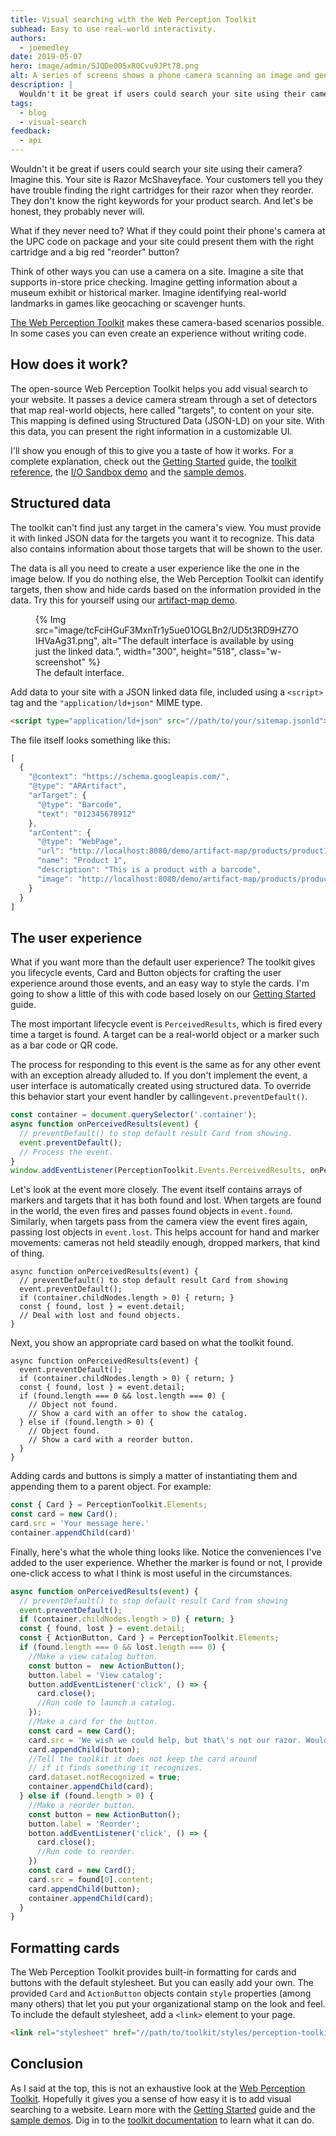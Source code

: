 ```yaml
---
title: Visual searching with the Web Perception Toolkit
subhead: Easy to use real-world interactivity.
authors:
  - joemedley
date: 2019-05-07
hero: image/admin/SJQDe005xR0Cvu9JPt78.png
alt: A series of screens shows a phone camera scanning an image and generating a link.
description: |
  Wouldn't it be great if users could search your site using their camera?
tags:
  - blog
  - visual-search
feedback:
  - api
---
```

Wouldn't it be great if users could search your site using their camera? Imagine
this. Your site is Razor McShaveyface. Your customers tell you they have trouble
finding the right cartridges for their razor when they reorder. They don't know
the right keywords for your product search. And let's be honest, they probably
never will.

What if they never need to? What if they could point their phone's camera at the
UPC code on package and your site could present them with the right cartridge
and a big red "reorder" button?

Think of other ways you can use a camera on a site. Imagine a site that
supports in-store price checking. Imagine getting information about a museum
exhibit or historical marker. Imagine identifying real-world landmarks in games
like geocaching or scavenger hunts.

[The Web Perception Toolkit](https://github.com/GoogleChromeLabs/perception-toolkit)
makes these camera-based scenarios possible. In some cases you can even create
an experience without writing code.

## How does it work?

The open-source Web Perception Toolkit helps you add visual search to your
website. It passes a device camera stream through a set of detectors that map
real-world objects, here called "targets", to content on your site. This mapping is defined
using Structured Data (JSON-LD) on your site. With this data, you can present the right information in a customizable
UI.

I'll show you enough of this to give you a taste of how it works. For a complete
explanation, check out the [Getting
Started](https://perceptiontoolkit.dev/getting-started/) guide, the [toolkit
reference](https://perceptiontoolkit.dev/documentation/), the [I/O Sandbox demo](https://io.perceptiontoolkit.dev/) and the [sample demos](https://github.com/GoogleChromeLabs/perception-toolkit/tree/master/demo).

## Structured data

The toolkit can't find just any target in the camera's view. You must provide it
with linked JSON data for the targets you want it to recognize. This data also
contains information about those targets that will be shown to the user.

The data is all you need to create a user experience like the one in the image
below. If you do nothing else, the Web Perception Toolkit can identify targets,
then show and hide cards based on the information provided in the data. Try this
for yourself using our [artifact-map
demo](https://github.com/GoogleChromeLabs/perception-toolkit/tree/master/demo/artifact-map).

<figure class="w-figure">
  {% Img src="image/tcFciHGuF3MxnTr1y5ue01OGLBn2/UD5t3RD9HZ7OIHVaAg31.png", alt="The default interface is available by using just the linked data.", width="300", height="518", class="w-screenshot" %}
  <figcaption class="w-figcaption w-figcaption--center">
    The default interface.
  </figcaption>
</figure>

Add data to your site with a JSON linked data file, included using a `<script>`
tag and the `"application/ld+json"` MIME type.

```html
<script type="application/ld+json" src="//path/to/your/sitemap.jsonld">
```

The file itself looks something like this:

```js
[
  {
    "@context": "https://schema.googleapis.com/",
    "@type": "ARArtifact",
    "arTarget": {
      "@type": "Barcode",
      "text": "012345678912"
    },
    "arContent": {
      "@type": "WebPage",
      "url": "http://localhost:8080/demo/artifact-map/products/product1.html",
      "name": "Product 1",
      "description": "This is a product with a barcode",
      "image": "http://localhost:8080/demo/artifact-map/products/product1.png"
    }
  }
]
```

## The user experience

What if you want more than the default user experience? The toolkit gives you
lifecycle events, Card and Button objects for crafting the user experience
around those events, and an easy way to style the cards. I'm going to show a
little of this with code based losely on our [Getting
Started](https://perceptiontoolkit.dev/getting-started/) guide.

The most important lifecycle event is `PerceivedResults`, which is fired every
time a target is found. A target can be a real-world object or a marker such as
a bar code or QR code.

The process for responding to this event is the same as for any other event with
an exception already alluded to. If you don't implement the event, a user
interface is automatically created using structured data. To override this
behavior start your event handler by calling`event.preventDefault()`.

```js
const container = document.querySelector('.container');
async function onPerceivedResults(event) {
  // preventDefault() to stop default result Card from showing.
  event.preventDefault();
  // Process the event.
}
window.addEventListener(PerceptionToolkit.Events.PerceivedResults, onPerceivedResults);
```

Let's look at the event more closely. The event itself contains arrays of
markers and targets that it has both found and lost. When targets are found in
the world, the even fires and passes found objects in `event.found`. Similarly,
when targets pass from the camera view the event fires again, passing lost
objects in `event.lost`. This helps account for hand and marker movements:
cameras not held steadily enough, dropped markers, that kind of thing.

```js/4
async function onPerceivedResults(event) {
  // preventDefault() to stop default result Card from showing
  event.preventDefault();
  if (container.childNodes.length > 0) { return; }
  const { found, lost } = event.detail;
  // Deal with lost and found objects.
}
```

Next, you show an appropriate card based on what the toolkit found.

```js/4-10
async function onPerceivedResults(event) {
  event.preventDefault();
  if (container.childNodes.length > 0) { return; }
  const { found, lost } = event.detail;
  if (found.length === 0 && lost.length === 0) {
    // Object not found.
    // Show a card with an offer to show the catalog.
  } else if (found.length > 0) {
    // Object found.
    // Show a card with a reorder button.
  }
}
```

Adding cards and buttons is simply a matter of instantiating them and appending
them to a parent object. For example:

```js
const { Card } = PerceptionToolkit.Elements;
const card = new Card();
card.src = 'Your message here.'
container.appendChild(card)'
```

Finally, here's what the whole thing looks like. Notice the conveniences I've
added to the user experience. Whether the marker is found or not, I provide
one-click access to what I think is most useful in the circumstances.

```js
async function onPerceivedResults(event) {
  // preventDefault() to stop default result Card from showing
  event.preventDefault();
  if (container.childNodes.length > 0) { return; }
  const { found, lost } = event.detail;
  const { ActionButton, Card } = PerceptionToolkit.Elements;
  if (found.length === 0 && lost.length === 0) {
    //Make a view catalog button.
    const button =  new ActionButton();
    button.label = 'View catalog';
    button.addEventListener('click', () => {
      card.close();
      //Run code to launch a catalog.
    });
    //Make a card for the button.
    const card = new Card();
    card.src = 'We wish we could help, but that\'s not our razor. Would you like to see our catalog?';
    card.appendChild(button);
    //Tell the toolkit it does not keep the card around
    // if it finds something it recognizes.
    card.dataset.notRecognized = true;
    container.appendChild(card);
  } else if (found.length > 0) {
    //Make a reorder button.
    const button = new ActionButton();
    button.label = 'Reorder';
    botton.addEventListener('click', () => {
      card.close();
      //Run code to reorder.
    })
    const card = new Card();
    card.src = found[0].content;
    card.appendChild(button);
    container.appendChild(card);
  }
}
```

## Formatting cards

The Web Perception Toolkit provides built-in formatting for cards and buttons
with the default stylesheet. But you can easily add your own. The provided
`Card` and `ActionButton` objects contain `style` properties (among many others)
that let you put your organizational stamp on the look and feel. To include the
default stylesheet, add a `<link>` element to your page.

```html
<link rel="stylesheet" href="//path/to/toolkit/styles/perception-toolkit.css">
```

## Conclusion

As I said at the top, this is not an exhaustive look at the [Web Perception
Toolkit](https://github.com/GoogleChromeLabs/perception-toolkit). Hopefully it gives
you a sense of how easy it is to add visual searching to a website. Learn more
with the [Getting Started](https://perceptiontoolkit.dev/getting-started/) guide
and the [sample
demos](https://github.com/GoogleChromeLabs/perception-toolkit/tree/master/demo).
Dig in to the [toolkit
documentation](https://perceptiontoolkit.dev/documentation/) to learn what it
can do.
